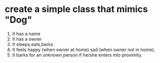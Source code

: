 # create a simple class that mimics "Dog"

1. It has a name
2. It has a owner
3. It sleeps,eats,barks
4. It feels happy (when owner at home) sad (when     owner not in home).
5. It barks for an unknown person if he/she enters into proximity.
